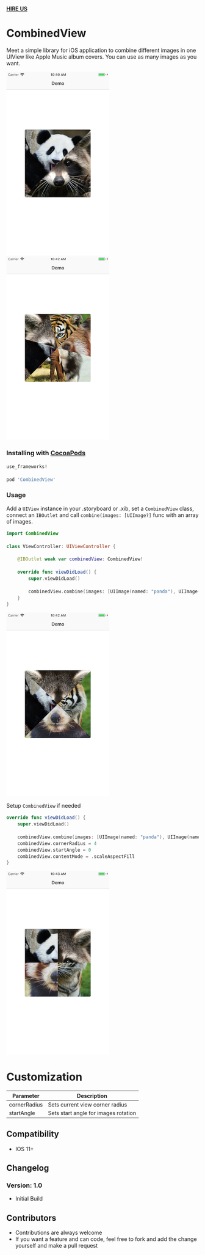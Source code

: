 #### [HIRE US](http://vrgsoft.net/)


# CombinedView

Meet a simple library for iOS application to combine different images in one UIView like Apple Music album covers. You can use as many images as you want.


![](Resources/demo1.png) ![](Resources/demo4.png)


### Installing with [CocoaPods](https://cocoapods.org)

```ruby
use_frameworks! 

pod 'CombinedView'
```


### Usage

Add a `UIView` instance in your .storyboard or .xib, set a `CombinedView` class, connect an `IBOutlet` and call `combine(images: [UIImage?]` func with an array of images.

```swift
import CombinedView

class ViewController: UIViewController {

	@IBOutlet weak var combinedView: CombinedView!

	override func viewDidLoad() {
		super.viewDidLoad()

		combinedView.combine(images: [UIImage(named: "panda"), UIImage(named: "racoon"), UIImage(named: "tiger"), UIImage(named: "animal")])
	}
}
```
![](Resources/demo2.png)

Setup `CombinedView` if needed

```swift
override func viewDidLoad() {
	super.viewDidLoad()
        
	combinedView.combine(images: [UIImage(named: "panda"), UIImage(named: "racoon"), UIImage(named: "tiger"), UIImage(named: "animal")])
	combinedView.cornerRadius = 4
	combinedView.startAngle = 0
	combinedView.contentMode = .scaleAspectFill
}
```
![](Resources/demo3.png)


# Customization
| Parameter  | Description |
| ------------- | ------------- |
| cornerRadius  | Sets current view corner radius  |
| startAngle   | Sets start angle for images rotation  |


## Compatibility
  
  * IOS 11+
  
## Changelog

### Version: 1.0

  * Initial Build

## Contributors

* Contributions are always welcome
* If you want a feature and can code, feel free to fork and add the change yourself and make a pull request
